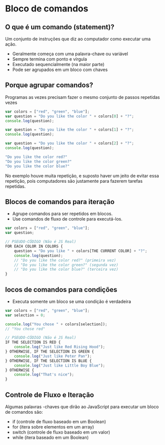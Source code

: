 Bloco de comandos
========================

O que é um comando (statement)?
----------------------------------------

Um conjunto de instruções que diz ao computador como executar uma ação.

* Geralmente começa com uma palavra-chave ou variável
* Sempre termina com ponto e vírgula
* Executado sequencialmente (na maior parte)
* Pode ser agrupados em um bloco com chaves

Porque agrupar comandos?
-----------------------------------------

Programas as vezes precisam fazer o mesmo conjunto de passos repetidas vezes

```js
var colors = ["red", "green", "blue"];
var question = "Do you like the color " + colors[0] + "?";
console.log(question);

var question = "Do you like the color " + colors[1] + "?";
console.log(question);

var question = "Do you like the color " + colors[2] + "?";
console.log(question);
```
```sh
"Do you like the color red?"
"Do you like the color green?"
"Do you like the color blue?"
```

No exemplo houve muita repetição, e suposto haver um jeito de evitar essa repetição, pois computadores são justamente para fazerem tarefas repetidas.

Blocos de comandos para iteração
-------------------------------------

* Agrupe comandos para ser repetidos em blocos.
* Use comandos de fluxo de controle para executá-los.

```js
var colors = ["red", "green", "blue"];
var question;

// PSEUDO-CÓDIGO (Não é JS Real)
FOR EACH COLOR IN COLORS {
    question = "Do you like " + colors[THE CURRENT COLOR] + "?";
    console.log(question);
    // "Do you like the color red?" (primeira vez)
    // "Do you like the color green?" (segunda vez)
    // "Do you like the color blue?" (terceira vez)
}
```

locos de comandos para condições
------------------------------------

* Executa somente um bloco se uma condição é verdadeira

```js
var colors = ["red", "green", "blue"];
var selection = 0;

console.log("You chose " + colors[selection]);
// "You chose red"

// PSEUDO-CÓDIGO (Não é JS Real)
IF THE SELECTION IS RED {
    console.log("Just like Red Rising Hood");
} OTHERWISE, IF THE SELECTION IS GREEN {
    console.log("Just like Peter Pan");
} OTHERWISE, IF THE SELECTION IS BLUE {
    console.log("Just like Little Boy Blue");
} OTHERWISE {
    console.log("That's nice");
}
```

Controle de Fluxo e Iteração
------------------------------------

Algumas palavras -chaves que dirão ao JavaScript para executar um bloco de comandos são:
+ if (controle de fluxo baseado em um Boolean)
+ for (itera sobre elementos em um array)
+ switch (controle de fluxo baseado em um valor)
+ while (itera baseado em um Boolean)
